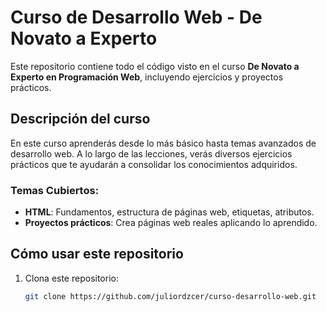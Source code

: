 # Curso de Desarrollo Web - De Novato a Experto

Este repositorio contiene todo el código visto en el curso **De Novato a Experto en Programación Web**, incluyendo ejercicios y proyectos prácticos.

## Descripción del curso

En este curso aprenderás desde lo más básico hasta temas avanzados de desarrollo web. A lo largo de las lecciones, verás diversos ejercicios prácticos que te ayudarán a consolidar los conocimientos adquiridos.

### Temas Cubiertos:
- **HTML**: Fundamentos, estructura de páginas web, etiquetas, atributos.
- **Proyectos prácticos**: Crea páginas web reales aplicando lo aprendido.


## Cómo usar este repositorio

1. Clona este repositorio:
   ```bash
   git clone https://github.com/juliordzcer/curso-desarrollo-web.git
